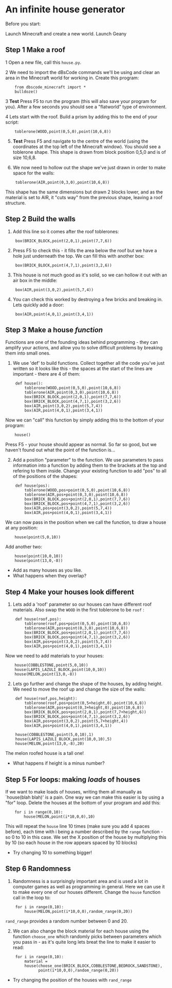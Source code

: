 # An infinite house generator

Before you start:

Launch Minecraft and create a new world.
Launch Geany

## Step 1 Make a roof

1 Open a new file, call this `house.py`.

2 We need to import the dBsCode commands we'll be using and clear an
area in the Minecraft world for working in. Create this program:

        from dbscode_minecraft import *
        bulldoze()

3 **Test** Press F5 to run the program (this will also save your
program for you). After a few seconds you should see a "flatworld" type
of environment.

4 Lets start with the roof. Build a prism by adding this to the end of your script:

        toblerone(WOOD,point(0,5,0),point(10,6,8))

5. **Test** Press F5 and navigate to the centre of the world (using the
coordinates at the top left of the Minecraft window). You should see a
toblerone shape. This shape is drawn from block position 0,5,0 and is of
size 10,6,8.

6. We now need to hollow out the shape we've just drawn in order to make
space for the walls:

        toblerone(AIR,point(0,3,0),point(10,6,8))

This shape has the same dimensions but drawn 2 blocks lower, and
as the material is set to AIR, it "cuts way" from the previous shape,
leaving a roof structure.

## Step 2 Build the walls

1. Add this line so it comes after the roof toblerones:

        box(BRICK_BLOCK,point(2,0,1),point(7,7,6))

2. Press F5 to check this - it fills the area below the roof but we have
a hole just underneath the top. We can fill this with another box:

        box(BRICK_BLOCK,point(4,7,1),point(3,2,6))

3. This house is not much good as it's solid, so we can hollow it out
with an air box in the middle:

        box(AIR,point(3,0,2),point(5,7,4))

4. You can check this worked by destroying a few bricks and breaking
in. Lets quickly add a door:

        box(AIR,point(4,0,1),point(3,4,1))

## Step 3 Make a house *function*

Functions are one of the founding ideas behind programming - they can
amplify your actions, and allow you to solve difficult problems by
breaking them into small ones.

1. We use 'def' to build functions. Collect together all the code you've
just written so it looks like this - the spaces at the start of the
lines are important - there are 4 of them:

        def house():
        	toblerone(WOOD,point(0,5,0),point(10,6,8))
        	toblerone(AIR,point(0,3,0),point(10,6,8))
        	box(BRICK_BLOCK,point(2,0,1),point(7,7,6))
        	box(BRICK_BLOCK,point(4,7,1),point(3,2,6))
        	box(AIR,point(3,0,2),point(5,7,4))
        	box(AIR,point(4,0,1),point(3,4,1))

Now we can "call" this function by simply adding this to the bottom of your
program:

        house()

Press F5 - your house should appear as normal. So far so good, but we
haven't found out what the point of the function is...

2. Add a position "parameter" to the function. We use parameters to pass
information into a function by adding them to the brackets at the top
and refering to them inside. Change your existing function to add "pos"
to all of the positions of the shapes:

        def house(pos):
        	toblerone(WOOD,pos+point(0,5,0),point(10,6,8))
        	toblerone(AIR,pos+point(0,3,0),point(10,6,8))
        	box(BRICK_BLOCK,pos+point(2,0,1),point(7,7,6))
        	box(BRICK_BLOCK,pos+point(4,7,1),point(3,2,6))
        	box(AIR,pos+point(3,0,2),point(5,7,4))
        	box(AIR,pos+point(4,0,1),point(3,4,1))

We can now pass in the position when we call the function, to draw a
house at any position:

        house(point(5,0,10))

Add another two:

        house(point(10,0,10))
        house(point(13,0,-8))

* Add as many houses as you like.
* What happens when they overlap?

## Step 4 Make your houses look different

1. Lets add a 'roof' parameter so our houses can have different roof
materials. Also swap the `WOOD` in the first toblerone to be `roof` :

        def house(roof,pos):
        	toblerone(roof,pos+point(0,5,0),point(10,6,8))
        	toblerone(AIR,pos+point(0,3,0),point(10,6,8))
        	box(BRICK_BLOCK,pos+point(2,0,1),point(7,7,6))
        	box(BRICK_BLOCK,pos+point(4,7,1),point(3,2,6))
        	box(AIR,pos+point(3,0,2),point(5,7,4))
        	box(AIR,pos+point(4,0,1),point(3,4,1))

Now we need to add materials to your houses:

        house(COBBLESTONE,point(5,0,10))
        house(LAPIS_LAZULI_BLOCK,point(10,0,10))
        house(MELON,point(13,0,-8))

2. Lets go further and change the shape of the houses, by adding
height. We need to move the roof up and change the size of the walls:

        def house(roof,pos,height):
        	toblerone(roof,pos+point(0,5+height,0),point(10,6,8))
        	toblerone(AIR,pos+point(0,3+height,0),point(10,6,8))
        	box(BRICK_BLOCK,pos+point(2,0,1),point(7,7+height,6))
        	box(BRICK_BLOCK,pos+point(4,7,1),point(3,2,6))
        	box(AIR,pos+point(3,0,2),point(5,7+height,4))
        	box(AIR,pos+point(4,0,1),point(3,4,1))

        house(COBBLESTONE,point(5,0,10),1)
        house(LAPIS_LAZULI_BLOCK,point(10,0,10),5)
        house(MELON,point(13,0,-8),20)

The melon roofed house is a tall one!

* What happens if height is a minus number?

## Step 5 For loops: making *loads* of houses

If we want to make loads of houses, writing them all manually as
`house(blah blah)' is a pain. One way we can make this easier is by
using a "for" loop. Delete the houses at the bottom of your program and
add this:

        for i in range(0,10):
            house(MELON,point(i*10,0,0),10)

This will repeat the `house` line 10 times (make sure you add 4 spaces
before), each time with i being a number described by the `range`
function - so 0 to 10 in this case. We set the X position of the house
by multiplying this by 10 (so each house in the row appears spaced by 10
blocks)

* Try changing 10 to something bigger!

## Step 6 Randomness

1. Randomness is a surprisingly important area and is used a lot in
computer games as well as programming in general. Here we can use it to
make every one of our houses different. Change the `house` function call
in the loop to:

        for i in range(0,10):
            house(MELON,point(i*10,0,0),random_range(0,20))

`rand_range` provides a random number between 0 and 20.

2. We can also change the block material for each house using the
function `choose_one` which randomly picks between parameters which you
pass in - as it's quite long lets breat the line to make it easier to read:

        for i in range(0,10):
            material =
            house(choose_one(BRICK_BLOCK,COBBLESTONE,BEDROCK,SANDSTONE),
                  point(i*10,0,0),random_range(0,20))

* Try changing the position of the houses with `rand_range`
